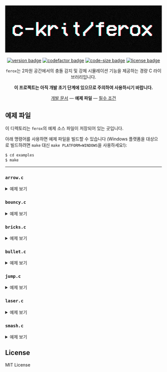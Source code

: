 <div align="center">

<img src="https://raw.githubusercontent.com/c-krit/ferox/main/examples/res/images/logo.png" alt="c-krit/ferox"><br>

[![version badge](https://img.shields.io/github/v/release/c-krit/ferox?include_prereleases)](https://github.com/c-krit/ferox/releases)
[![codefactor badge](https://www.codefactor.io/repository/github/c-krit/ferox/badge)](https://www.codefactor.io/repository/github/c-krit/ferox)
[![code-size badge](https://img.shields.io/github/languages/code-size/c-krit/ferox?color=brightgreen)](https://github.com/c-krit/ferox)
[![license badge](https://img.shields.io/github/license/c-krit/ferox)](https://github.com/c-krit/ferox/blob/main/LICENSE)

`ferox`는 2차원 공간에서의 충돌 감지 및 강체 시뮬레이션 기능을 제공하는 경량 C 라이브러리입니다.

**이 프로젝트는 아직 개발 초기 단계에 있으므로 주의하여 사용하시기 바랍니다.**

[개발 문서](https://github.com/c-krit/ferox/wiki) &mdash;
**예제 파일** &mdash;
[필수 조건](#필수-조건)

</div>

## 예제 파일

이 디렉토리는 `ferox`의 예제 소스 파일이 저장되어 있는 곳입니다.

아래 명령어를 사용하면 예제 파일을 빌드할 수 있습니다 (Windows 플랫폼을 대상으로 빌드하려면 `make` 대신 `make PLATFORM=WINDOWS`을 사용하세요!):

```console
$ cd examples
$ make
```

---

### `arrow.c`

<details>
  <summary>예제 보기</summary>

  <img src="res/images/arrow.gif" width="640" alt="arrow.c">
</details>

### `bouncy.c`

<details>
  <summary>예제 보기</summary>

  <img src="res/images/bouncy.gif" width="640" alt="bouncy.c">
</details>

### `bricks.c`

<details>
  <summary>예제 보기</summary>

  <img src="res/images/bricks.gif" width="640" alt="bricks.c">
</details>

### `bullet.c`

<details>
  <summary>예제 보기</summary>

  <img src="res/images/bullet.gif" width="640" alt="bullet.c">
</details>

### `jump.c`

<details>
  <summary>예제 보기</summary>

  <img src="res/images/jump.gif" width="640" alt="jump.c">
</details>

### `laser.c`

<details>
  <summary>예제 보기</summary>

  <img src="res/images/laser.gif" width="640" alt="laser.c">
</details>

### `smash.c`

<details>
  <summary>예제 보기</summary>

  <img src="res/images/smash.gif" width="640" alt="smash.c">
</details>

## License

MIT License

